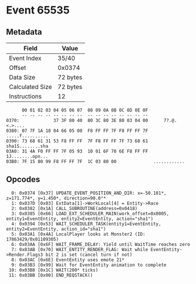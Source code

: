 # Event 65535

## Metadata

| Field           | Value    |
|-----------------|----------|
| Event Index     | 35/40    |
| Offset          | 0x0374   |
| Data Size       | 72 bytes |
| Calculated Size | 72 bytes |
| Instructions    | 12       |

```
      00 01 02 03 04 05 06 07  08 09 0A 0B 0C 0D 0E 0F
      -- -- -- -- -- -- -- --  -- -- -- -- -- -- -- --
0370:             37 3F 80 40  80 3C 80 3E 80 03 04 00      7?.@.<.>....
0380: 07 7F 1A 18 04 66 05 00  F8 FF FF 7F F8 FF FF 7F  .....f..........
0390: 73 68 61 31 53 F8 FF FF  7F F8 FF FF 7F 73 68 61  sha1S........sha
03A0: 31 4A F0 FF FF 7F 05 93  10 01 6F 70 6E F8 FF FF  1J........opn...
03B0: 7F 15 80 99 F8 FF FF 7F  1C 03 80 00              ............    
```

## Opcodes

```
  0: 0x0374 [0x37] UPDATE_EVENT_POSITION_AND_DIR: x=-50.181*, z=171.774*, y=1.450*, direction=90.0°*
  1: 0x037D [0x03] ExtData[1]->WorkLocal[4] = Entity->Race
  2: 0x0382 [0x1A] CALL_SUBROUTINE(address=0x0418)
  3: 0x0385 [0x66] LOAD_EXT_SCHEDULER_MAIN(work_offset=0x0005, entity1=EventEntity, entity2=EventEntity, action="sha1")
  4: 0x0394 [0x53] WAIT_SCHEDULER_TASK(entity1=EventEntity, entity2=EventEntity, action_id="sha1")
  5: 0x03A1 [0x4A] LocalPlayer looks at Monster2 (ID: 17863429/0x01109305)
  6: 0x03AA [0x6F] WAIT_FRAME_DELAY: Yield until WaitTime reaches zero
  7: 0x03AB [0x70] WAIT_ENTITY_RENDER_FLAG: Wait while EventEntity->Render.Flags3 bit 2 is set (cancel turn if not)
  8: 0x03AC [0x6E] EventEntity uses emote 21*
  9: 0x03B3 [0x99] Wait for EventEntity animation to complete
 10: 0x03B8 [0x1C] WAIT(200* ticks)
 11: 0x03BB [0x00] END_REQSTACK()
```
